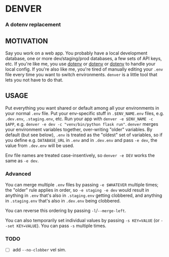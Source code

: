 # DENVER

### A dotenv replacement

## MOTIVATION
Say you work on a web app. You probably have a local development database, one or more dev/staging/prod databases, a few sets of API keys, etc. If you're like me, you use [dotenv](https://pypi.org/project/python-dotenv/) or [dotenv](https://www.npmjs.com/package/dotenv) or [dotenv](https://github.com/bkeepers/dotenv) to handle your local config. If you're also like me, you're tired of manually editing your `.env` file every time you want to switch environments. `denver` is a little tool that
lets you not have to do that.


## USAGE
Put everything you want shared or default among all your environments in your normal `.env` file. Put your env-specific stuff in `.$ENV_NAME.env` files, e.g. `.dev.env`, `.staging.env`, etc. Run your app with `denver -e $ENV_NAME -c $APP`, e.g. `denver -e dev -c "venv/bin/python flask run"`. `denver` merges your environment variables together, over-writing "older" variables. By default (but see below), `.env` is treated as the "oldest" set of variables, so if you define e.g. `DATABASE_URL` in
`.env` and in `.dev.env` and pass `-e dev`, the value from `.dev.env` will be used.

Env file names are treated case-insentively, so `denver -e DEV` works the same as `-e dev`.

### Advanced
You can merge multiple `.env` files by passing `-e $WHATEVER` multiple times; the "older" rule applies in order, so `-e staging -e dev` would result in anything in `.env` that's also in `.staging.env` getting clobbered, and anything in `.staging.env` that's also in `.dev.env` being clobbered.

You can reverse this ordering by passing `-l`/`--merge-left`.

You can also temporarily set individual values by passing `-s KEY=VALUE` (or `--set KEY=VALUE`). You can pass `-s` multiple times.


### TODO
- [ ] add `--no-clobber` vel sim.
